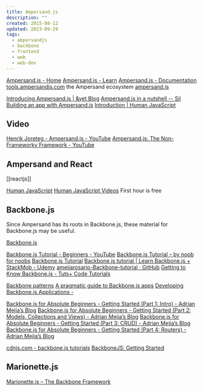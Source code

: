 ```yaml
---
title: Ampersand.js
description: ""
created: 2015-08-12
updated: 2023-09-29
tags:
  - ampersandjs
  - backbone
  - frontend
  - web
  - web-dev
---
```


[Ampersand.js - Home](http://ampersandjs.com/)
[Ampersand.js - Learn](https://ampersandjs.com/learn/)
[Ampersand.js - Documentation](http://ampersandjs.com/docs)
[tools.ampersandjs.com](http://tools.ampersandjs.com/) the Ampersand ecosystem
[ampersand.js](https://github.com/AmpersandJS?type=source)

[Introducing Ampersand.js | &yet Blog](https://blog.andyet.com/2014/06/25/introducing-ampersand-js)
[Ampersand.js in a nutshell -- Sil](http://silvdb.github.io/2015/04/20/ampersand-js-in-a-nutshell/)
[Building an app with Ampersand.js](http://iamsim.me/building-an-app-with-ampersand-js/)
[Introduction | Human JavaScript](http://read.humanjavascript.com/)

## Video

[Henrik Joreteg - Ampersand.js - YouTube](https://www.youtube.com/watch?v=k8JOKLEPSe0)
[Ampersand.js: The Non-Frameworky Framework - YouTube](https://www.youtube.com/watch?v=0epCeulgzrA)

## Ampersand and React

[[reactjs]]

[Human JavaScript](http://read.humanjavascript.com/)
[Human JavaScript Videos](http://learn.humanjavascript.com/react-ampersand) First hour is free

## Backbone.js

Since Ampersand has its roots in Backbone.js, these material for Backbone.js may be useful.

[Backbone.js](http://backbonejs.org/)

[Backbone.js Tutorial - Beginners - YouTube](https://www.youtube.com/watch?v=FZSjvWtUxYk)
[Backbone.js Tutorial – by noob for noobs](http://thomasdavis.github.io/2011/02/01/backbone-introduction.html)
[Backbone.js Tutorial](https://backbonetutorials.com/)
[Backbone.js tutorial | Learn Backbone.js + StackMob - Udemy](https://www.udemy.com/learn-backbonejs-stackmob/)
[amejiarosario-Backbone-tutorial · GitHub](https://github.com/amejiarosario/Backbone-tutorial)
[Getting to Know Backbone.js - Tuts+ Code Tutorials](http://code.tutsplus.com/series/getting-to-know-backbonejs--net-24408)

[Backbone patterns](http://ricostacruz.com/backbone-patterns/)
[A pragmatic guide to Backbone.js apps](http://pragmatic-backbone.com/)
[Developing Backbone.js Applications -](http://addyosmani.github.io/backbone-fundamentals/)

[Backbone.js for Absolute Beginners - Getting Started (Part 1: Intro) - Adrian Mejia’s Blog](http://adrianmejia.com/blog/2012/09/11/backbone-dot-js-for-absolute-beginners-getting-started)
[Backbone.js for Absolute Beginners - Getting Started (Part 2: Models, Collections and Views) - Adrian Mejia’s Blog](http://adrianmejia.com/blog/2012/09/13/backbone-js-for-absolute-beginners-getting-started-part-2/)
[Backbone.js for Absolute Beginners - Getting Started (Part 3: CRUD) - Adrian Mejia’s Blog](http://adrianmejia.com/blog/2012/09/13/backbonejs-for-absolute-beginners-getting-started-part-3/)
[Backbone.js for Absolute Beginners - Getting Started (Part 4: Routers) - Adrian Mejia’s Blog](http://adrianmejia.com/blog/2012/09/13/backbone-js-for-absolute-beginners-getting-started-part-4/)

[cdnjs.com - backbone.js tutorials](https://cdnjs.com/libraries/backbone.js/tutorials/)
[BackboneJS: Getting Started](https://auth0.com/blog/backbonejs-getting-started/)

## Marionette.js

[Marionette.js – The Backbone Framework](http://marionettejs.com/)
